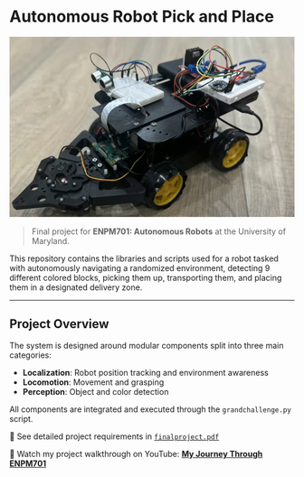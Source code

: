 # Autonomous Robot Pick and Place

![Robot](media/robot_pic.png)

> Final project for **ENPM701: Autonomous Robots** at the University of Maryland.

This repository contains the libraries and scripts used for a robot tasked with autonomously navigating a randomized environment, detecting 9 different colored blocks, picking them up, transporting them, and placing them in a designated delivery zone.

---

## Project Overview

The system is designed around modular components split into three main categories:

- **Localization**: Robot position tracking and environment awareness  
- **Locomotion**: Movement and grasping
- **Perception**: Object and color detection

All components are integrated and executed through the `grandchallenge.py` script.

📄 See detailed project requirements in [`finalproject.pdf`](finalproject.pdf)

🎥 Watch my project walkthrough on YouTube: [**My Journey Through ENPM701**](https://www.youtube.com/watch?v=oqaQbwsCXi0)

